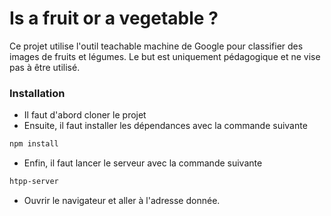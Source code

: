# Is a fruit or a vegetable ?
Ce projet utilise l'outil teachable machine de Google
pour classifier des images de fruits et légumes. Le but
est uniquement pédagogique et ne vise pas à être utilisé.

### Installation
- Il faut d'abord cloner le projet
- Ensuite, il faut installer les dépendances avec la commande suivante
```bash
npm install
```
- Enfin, il faut lancer le serveur avec la commande suivante
```bash
htpp-server
```
- Ouvrir le navigateur et aller à l'adresse donnée.